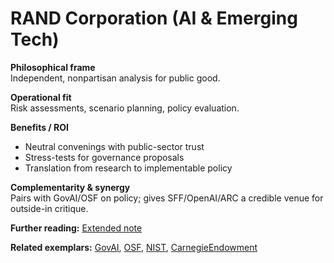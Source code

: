 # RAND Corporation (AI & Emerging Tech)
**Philosophical frame**  
Independent, nonpartisan analysis for public good.

**Operational fit**  
Risk assessments, scenario planning, policy evaluation.

**Benefits / ROI**  
- Neutral convenings with public-sector trust  
- Stress-tests for governance proposals  
- Translation from research to implementable policy

**Complementarity & synergy**  
Pairs with GovAI/OSF on policy; gives SFF/OpenAI/ARC a credible venue for outside-in critique.


**Further reading:** [Extended note](/funders/extended/RAND.md)


**Related exemplars:** [GovAI](/funders/GovAI.md), [OSF](/funders/OSF.md), [NIST](/funders/NIST.md), [CarnegieEndowment](/funders/CarnegieEndowment.md)
